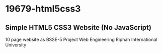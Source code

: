 # 19679-html5css3
## Simple HTML5 CSS3 Website (No JavaScript)
10 page website as BSSE-5 Project
Web Engineering
Riphah International University
